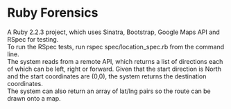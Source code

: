 # Ruby Forensics
A Ruby 2.2.3 project, which uses Sinatra, Bootstrap, Google Maps API and RSpec for testing.  
To run the RSpec tests, run rspec spec/location_spec.rb from the command line.  
The system reads from a remote API, which returns a list of directions each of which can be left, right or forward. Given that the start direction is North and the start coordinates are (0,0), the system returns the destination coordinates.  
The system can also return an array of lat/lng pairs so the route can be drawn onto a map.